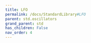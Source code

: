 ```yaml
---
title: LFO
permalink: /docs/StandardLibrary#LFO
parent: std.oscillators
grand_parent: std
has_children: False
nav_order: 4
---
```

